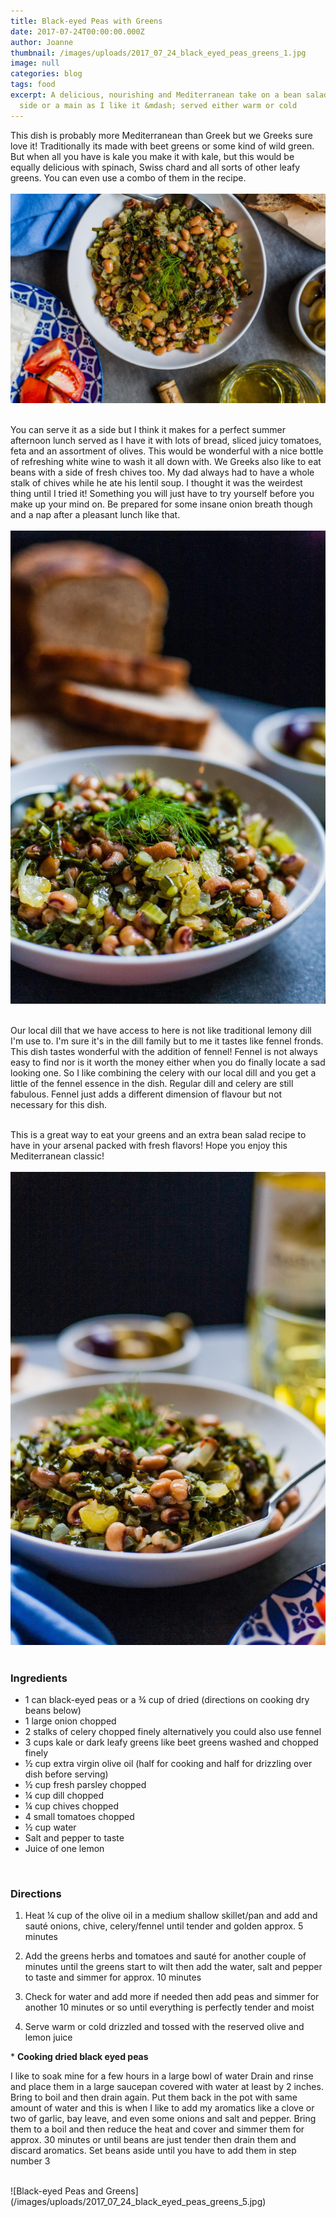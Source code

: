 ```yaml
---
title: Black-eyed Peas with Greens
date: 2017-07-24T00:00:00.000Z
author: Joanne
thumbnail: /images/uploads/2017_07_24_black_eyed_peas_greens_1.jpg
image: null
categories: blog
tags: food
excerpt: A delicious, nourishing and Mediterranean take on a bean salad. Perfect
  side or a main as I like it &mdash; served either warm or cold
---
```


This dish is probably more Mediterranean than Greek but we Greeks sure love it! Traditionally its made with beet greens or some kind of wild green.  But when all you have is kale you make it with kale, but this would be equally delicious with spinach, Swiss chard  and all sorts of other leafy greens.  You can even use a combo of them in the recipe.
<br>
<br>
![Black-eyed Peas and Greens](/images/uploads/2017_07_24_black_eyed_peas_greens_2.jpg)
<br>
<br>

You can serve it as a side but I think it makes for a perfect summer afternoon lunch served as I have it with lots of bread, sliced juicy tomatoes, feta and an assortment of olives. This would be wonderful with a nice bottle of refreshing white wine to wash it all down with. We Greeks also like to eat beans with a side of fresh chives too. My dad always had to have a whole stalk of chives while he ate his lentil soup. I thought it was the weirdest thing until I tried it! Something you will just have to try yourself before you make up your mind on. Be prepared for some insane onion breath though and a nap after a pleasant lunch like that.
<br>
<br>
![Black-eyed Peas and Greens](/images/uploads/2017_07_24_black_eyed_peas_greens_3.jpg)
<br>
<br>

Our local dill that we have access to here is not like traditional lemony dill I'm use to. I'm sure it's in the dill family but to me it tastes like fennel fronds.  This dish tastes wonderful with the addition of fennel! Fennel is not always easy to find nor is it worth the money either when you do finally locate a sad looking one. So I like combining the celery with our local dill and you get a little of the fennel essence in the dish.  Regular dill and celery are still fabulous. Fennel just adds a different dimension of flavour but not necessary for this dish.
<br>
<br>

This is a great way to eat your greens and an extra bean salad recipe to have in your arsenal packed with fresh flavors! Hope you enjoy this Mediterranean classic!
<br>
<br>
![Black-eyed Peas and Greens](/images/uploads/2017_07_24_black_eyed_peas_greens_4.jpg)
<br>
<br>

### Ingredients

* 1 can black-eyed peas or a &frac34; cup of dried (directions on cooking dry beans below)
* 1 large onion chopped
* 2 stalks of celery chopped finely alternatively you could also use fennel
* 3 cups kale or dark leafy greens like beet greens washed and chopped finely
* &frac12; cup extra virgin olive oil (half for cooking and half for drizzling over dish before serving)
* &frac12; cup fresh parsley chopped
* &frac14; cup dill chopped
* &frac14; cup chives chopped
* 4 small tomatoes chopped
* &frac12; cup water
* Salt and pepper to taste
* Juice of one lemon
<br>

### Directions

1. Heat &frac14; cup of the olive oil in a medium shallow skillet/pan and add and sauté onions, chive, celery/fennel until tender and golden approx. 5 minutes

1. Add the greens herbs and tomatoes and sauté for another couple of minutes until the greens start to wilt then add the water, salt and pepper to taste and simmer for approx. 10 minutes

1. Check for water and add more if needed then add peas and simmer for another 10 minutes or so until everything is perfectly tender and moist

1. Serve warm or cold drizzled and tossed with the reserved olive and lemon juice


&#42; **Cooking dried black eyed peas**

I like to soak mine for a few hours in a large bowl of water
Drain and rinse and place them in a large saucepan covered with water at least by 2 inches. Bring to boil and then drain again.  Put them back in the pot with same amount of water and this is when I like to add my aromatics like a clove or two of garlic, bay leave, and even some onions and salt and pepper. Bring them to a boil and then reduce the heat and cover and simmer them for approx. 30 minutes or until beans are just tender then drain them and discard aromatics. Set beans aside until you have to add them in step number 3

<br>
![Black-eyed Peas and Greens](/images/uploads/2017_07_24_black_eyed_peas_greens_5.jpg)
